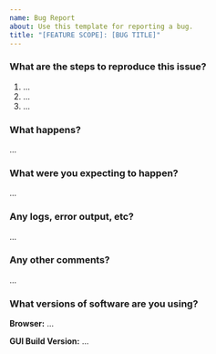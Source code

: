 ```yaml
---
name: Bug Report
about: Use this template for reporting a bug.
title: "[FEATURE SCOPE]: [BUG TITLE]"
---
```


### What are the steps to reproduce this issue?

1. ...
2. ...
3. ...

### What happens?

...

### What were you expecting to happen?

...

### Any logs, error output, etc?

...

### Any other comments?

...

### What versions of software are you using?

**Browser:** ...

**GUI Build Version:** ...
